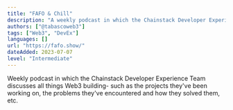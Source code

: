 ```yaml
---
title: "FAFO & Chill"
description: "A weekly podcast in which the Chainstack Developer Experience Team discusses building in Web3"
authors: ["@tabascoweb3"]
tags: ["Web3", "DevEx"]
languages: []
url: "https://fafo.show/"
dateAdded: 2023-07-07
level: "Intermediate"
---
```


Weekly podcast in which the Chainstack Developer Experience Team discusses all things Web3 building- such as the projects they've been working on, the problems they've encountered and how they solved them, etc.
